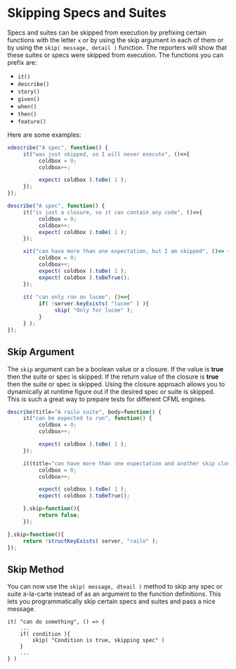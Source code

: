# Skipping Specs and Suites

Specs and suites can be skipped from execution by prefixing certain functions with the letter `x` or by using the skip argument in each of them or by using the `skip( message, detail )` function. The reporters will show that these suites or specs were skipped from execution. The functions you can prefix are:

* `it()`
* `describe()`
* `story()`
* `given()`
* `when()`
* `then()`
* `feature()`



Here are some examples:

```javascript
xdescribe("A spec", function() {
     it("was just skipped, so I will never execute", ()=>{
          coldbox = 0;
          coldbox++;

          expect( coldbox ).toBe( 1 );
     });
});

describe("A spec", function() {
     it("is just a closure, so it can contain any code", ()=>{
          coldbox = 0;
          coldbox++;
          expect( coldbox ).toBe( 1 );
     });

     xit("can have more than one expectation, but I am skipped", ()=> {
          coldbox = 0;
          coldbox++;
          expect( coldbox ).toBe( 1 );
          expect( coldbox ).toBeTrue();
     });
     
     it( "can only run on lucee", ()=>{
          if( !server.keyExists( "lucee" ) ){
               skip( "Only for lucee" );
          }
     } );
});
```

## Skip Argument

The `skip` argument can be a boolean value or a closure. If the value is **true** then the suite or spec is skipped. If the return value of the closure is **true** then the suite or spec is skipped. Using the closure approach allows you to dynamically at runtime figure out if the desired spec or suite is skipped. This is such a great way to prepare tests for different CFML engines.

```javascript
describe(title="A railo suite", body=function() {
     it("can be expected to run", function() {
          coldbox = 0;
          coldbox++;

          expect( coldbox ).toBe( 1 );
     });

     it(title="can have more than one expectation and another skip closure", body=function() {
          coldbox = 0;
          coldbox++;

          expect( coldbox ).toBe( 1 );
          expect( coldbox ).toBeTrue();

     },skip=function(){
          return false;
     });

},skip=function(){
     return !structKeyExists( server, "railo" );
});
```

## Skip Method

You can now use the `skip( message, dteail )` method to skip any spec or suite a-la-carte instead of as an argument to the function definitions.  This lets you programmatically skip certain specs and suites and pass a nice message.

```cfscript
it( "can do something", () => {
    ...
    if( condition ){
        skip( "Condition is true, skipping spec" )
    }
    ...
} )
```
